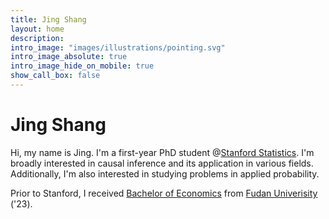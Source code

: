 ```yaml
---
title: Jing Shang
layout: home
description: 
intro_image: "images/illustrations/pointing.svg"
intro_image_absolute: true
intro_image_hide_on_mobile: true
show_call_box: false
---
```


# Jing Shang

Hi, my name is Jing. I'm a first-year PhD student @[Stanford Statistics](https://statistics.stanford.edu/). I'm broadly interested in causal inference and its application in various fields. Additionally, I'm also interested in studying problems in applied probability.

Prior to Stanford, I received [Bachelor of Economics](https://econ.fudan.edu.cn/) from [Fudan Univerisity](https://www.fudan.edu.cn/) ('23).
